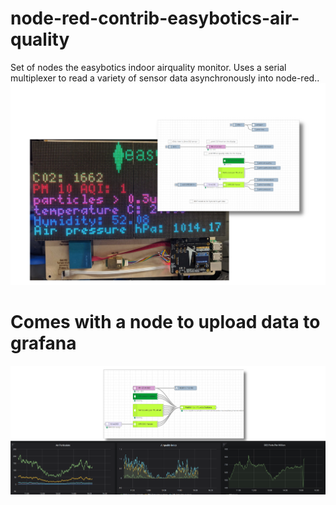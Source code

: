 # node-red-contrib-easybotics-air-quality
Set of nodes the easybotics indoor airquality monitor.
Uses a serial multiplexer to read a variety of sensor data asynchronously into node-red..
![](https://raw.githubusercontent.com/easybotics/node-red-contrib-easybotics-air-quality/master/lens2.png)

# Comes with a node to upload data to grafana
![](https://raw.githubusercontent.com/easybotics/node-red-contrib-easybotics-air-quality/master/lens.png)
